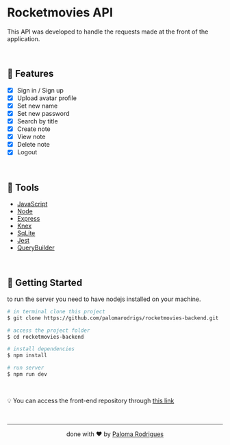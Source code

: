 # Rocketmovies API

<p>
This API was developed to handle the requests made at the front of the application.
</p>

</br>

## 🔨 Features

- [x] Sign in / Sign up
- [x] Upload avatar profile
- [x] Set new name
- [x] Set new password
- [x] Search by title
- [x] Create note
- [x] View note
- [x] Delete note
- [x] Logout

</br>

## 🧪 Tools

- [JavaScript](https://developer.mozilla.org/en-US/docs/Web/JavaScript)
- [Node](https://nodejs.org/en/)
- [Express](https://expressjs.com/)
- [Knex](https://knexjs.org/)
- [SqLite](https://www.sqlite.org/index.html)
- [Jest](https://jestjs.io/)
- [QueryBuilder](https://querybuilder.js.org/)

</br>

## 🧭 Getting Started

to run the server you need to have nodejs installed on your machine.

```bash
# in terminal clone this project
$ git clone https://github.com/palomarodrigs/rocketmovies-backend.git

# access the project folder
$ cd rocketmovies-backend

# install dependencies
$ npm install

# run server
$ npm run dev

```

</br>

💡 You can access the front-end repository through [this link](https://github.com/palomarodrigs/rocketmovies-frontend)

</br>

---

<p align="center">done with ❤️ by  <a href="https://www.linkedin.com/in/paloma-rodrigues-539000233/" target="_blank">Paloma Rodrigues</a></p>

